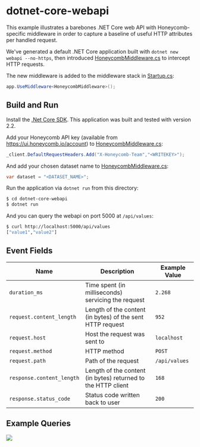 # dotnet-core-webapi

This example illustrates a barebones .NET Core web API with Honeycomb-specific middleware in order to capture a baseline of useful HTTP attributes per handled request.

We've generated a default .NET Core application built with `dotnet new webapi --no-https`,
then introduced [HoneycombMiddleware.cs](./HoneycombMiddleware.cs) to intercept HTTP requests.

The new middleware is added to the middleware stack in [Startup.cs](./Startup.cs#L33):

```csharp
app.UseMiddleware<HoneycombMiddleware>();
```

## Build and Run

Install the [.Net Core SDK](https://dotnet.microsoft.com/download). This application was built and tested with version 2.2.

Add your Honeycomb API key (available from https://ui.honeycomb.io/account) to [HoneycombMiddleware.cs](./HoneycombMiddleware.cs#L18):

```csharp
_client.DefaultRequestHeaders.Add("X-Honeycomb-Team","<WRITEKEY>");
```

And add your chosen dataset name to [HoneycombMiddleware.cs](./HoneycombMiddleware.cs#L35):

```csharp
var dataset = "<DATASET_NAME>";
```

Run the application via `dotnet run` from this directory:

```bash
$ cd dotnet-core-webapi
$ dotnet run
```

And you can query the webapi on port 5000 at `/api/values`:

```bash
$ curl http://localhost:5000/api/values
["value1","value2"]
```

## Event Fields

| **Name** | **Description** | **Example Value** |
| --- | --- | --- |
| `duration_ms`| Time spent (in milliseconds) servicing the request | `2.268` |
| `request.content_length`| Length of the content (in bytes) of the sent HTTP request | `952` |
| `request.host` | Host the request was sent to | `localhost` |
| `request.method` | HTTP method | `POST` |
| `request.path` | Path of the request | `/api/values` |
| `response.content_length`| Length of the content (in bytes) returned to the HTTP client | `168` |
| `response.status_code` | Status code written back to user | `200` |

## Example Queries

![](../_internal/dotnet-core-webapi-q1.png)
